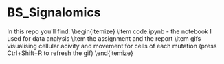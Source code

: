 # BS_Signalomics
In this repo you'll find:
\begin{itemize}
    \item code.ipynb - the notebook I used for data analysis
    \item the assignment and the report
    \item gifs visualising cellular acivity and movement for cells of each mutation (press Ctrl+Shift+R to refresh the gif)
\end{itemize}
